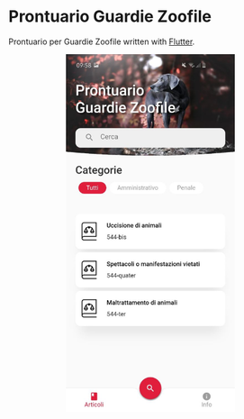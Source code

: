 # Prontuario Guardie Zoofile

Prontuario per Guardie Zoofile written with [Flutter](https://flutter.dev).

<p align="center">
  <img src="img/prontuario.jpeg" width="300" />
</p>
